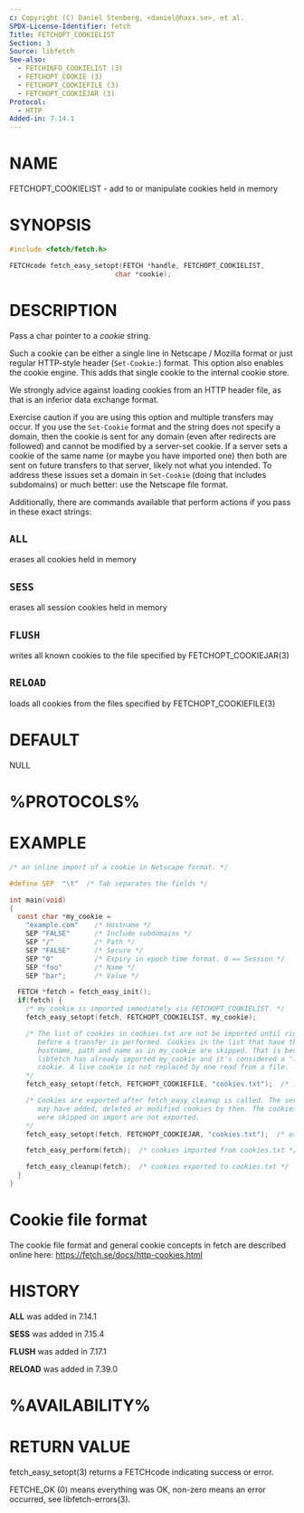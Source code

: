 ```yaml
---
c: Copyright (C) Daniel Stenberg, <daniel@haxx.se>, et al.
SPDX-License-Identifier: fetch
Title: FETCHOPT_COOKIELIST
Section: 3
Source: libfetch
See-also:
  - FETCHINFO_COOKIELIST (3)
  - FETCHOPT_COOKIE (3)
  - FETCHOPT_COOKIEFILE (3)
  - FETCHOPT_COOKIEJAR (3)
Protocol:
  - HTTP
Added-in: 7.14.1
---
```


# NAME

FETCHOPT_COOKIELIST - add to or manipulate cookies held in memory

# SYNOPSIS

~~~c
#include <fetch/fetch.h>

FETCHcode fetch_easy_setopt(FETCH *handle, FETCHOPT_COOKIELIST,
                          char *cookie);
~~~

# DESCRIPTION

Pass a char pointer to a *cookie* string.

Such a cookie can be either a single line in Netscape / Mozilla format or just
regular HTTP-style header (`Set-Cookie:`) format. This option also enables the
cookie engine. This adds that single cookie to the internal cookie store.

We strongly advice against loading cookies from an HTTP header file, as that
is an inferior data exchange format.

Exercise caution if you are using this option and multiple transfers may
occur. If you use the `Set-Cookie` format and the string does not specify a
domain, then the cookie is sent for any domain (even after redirects are
followed) and cannot be modified by a server-set cookie. If a server sets a
cookie of the same name (or maybe you have imported one) then both are sent on
future transfers to that server, likely not what you intended. To address
these issues set a domain in `Set-Cookie` (doing that includes subdomains) or
much better: use the Netscape file format.

Additionally, there are commands available that perform actions if you pass in
these exact strings:

## `ALL`

erases all cookies held in memory

## `SESS`

erases all session cookies held in memory

## `FLUSH`

writes all known cookies to the file specified by FETCHOPT_COOKIEJAR(3)

## `RELOAD`

loads all cookies from the files specified by FETCHOPT_COOKIEFILE(3)

# DEFAULT

NULL

# %PROTOCOLS%

# EXAMPLE

~~~c
/* an inline import of a cookie in Netscape format. */

#define SEP  "\t"  /* Tab separates the fields */

int main(void)
{
  const char *my_cookie =
    "example.com"    /* Hostname */
    SEP "FALSE"      /* Include subdomains */
    SEP "/"          /* Path */
    SEP "FALSE"      /* Secure */
    SEP "0"          /* Expiry in epoch time format. 0 == Session */
    SEP "foo"        /* Name */
    SEP "bar";       /* Value */

  FETCH *fetch = fetch_easy_init();
  if(fetch) {
    /* my_cookie is imported immediately via FETCHOPT_COOKIELIST. */
    fetch_easy_setopt(fetch, FETCHOPT_COOKIELIST, my_cookie);

    /* The list of cookies in cookies.txt are not be imported until right
       before a transfer is performed. Cookies in the list that have the same
       hostname, path and name as in my_cookie are skipped. That is because
       libfetch has already imported my_cookie and it's considered a "live"
       cookie. A live cookie is not replaced by one read from a file.
    */
    fetch_easy_setopt(fetch, FETCHOPT_COOKIEFILE, "cookies.txt");  /* import */

    /* Cookies are exported after fetch_easy_cleanup is called. The server
       may have added, deleted or modified cookies by then. The cookies that
       were skipped on import are not exported.
    */
    fetch_easy_setopt(fetch, FETCHOPT_COOKIEJAR, "cookies.txt");  /* export */

    fetch_easy_perform(fetch);  /* cookies imported from cookies.txt */

    fetch_easy_cleanup(fetch);  /* cookies exported to cookies.txt */
  }
}
~~~

# Cookie file format

The cookie file format and general cookie concepts in fetch are described
online here: https://fetch.se/docs/http-cookies.html

# HISTORY

**ALL** was added in 7.14.1

**SESS** was added in 7.15.4

**FLUSH** was added in 7.17.1

**RELOAD** was added in 7.39.0

# %AVAILABILITY%

# RETURN VALUE

fetch_easy_setopt(3) returns a FETCHcode indicating success or error.

FETCHE_OK (0) means everything was OK, non-zero means an error occurred, see
libfetch-errors(3).
